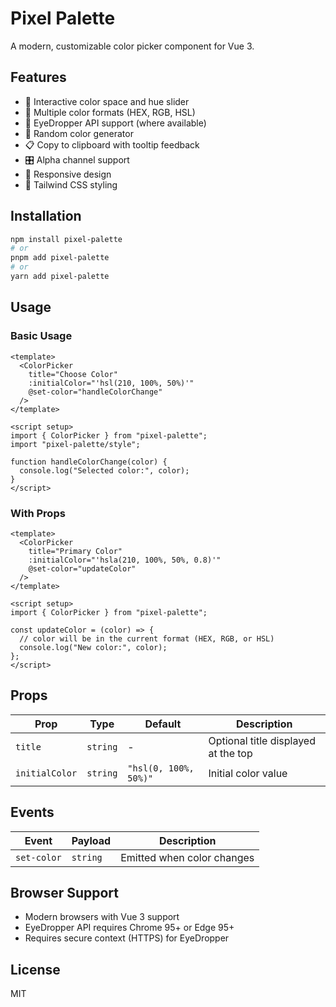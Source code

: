 # Pixel Palette

A modern, customizable color picker component for Vue 3.

## Features

- 🎨 Interactive color space and hue slider
- 🔢 Multiple color formats (HEX, RGB, HSL)
- 🎯 EyeDropper API support (where available)
- 🎲 Random color generator
- 📋 Copy to clipboard with tooltip feedback
- 🎛️ Alpha channel support
- 📱 Responsive design
- 🎨 Tailwind CSS styling

## Installation

```bash
npm install pixel-palette
# or
pnpm add pixel-palette
# or
yarn add pixel-palette
```

## Usage

### Basic Usage

```vue
<template>
  <ColorPicker
    title="Choose Color"
    :initialColor="'hsl(210, 100%, 50%)'"
    @set-color="handleColorChange"
  />
</template>

<script setup>
import { ColorPicker } from "pixel-palette";
import "pixel-palette/style";

function handleColorChange(color) {
  console.log("Selected color:", color);
}
</script>
```

### With Props

```vue
<template>
  <ColorPicker
    title="Primary Color"
    :initialColor="'hsla(210, 100%, 50%, 0.8)'"
    @set-color="updateColor"
  />
</template>

<script setup>
import { ColorPicker } from "pixel-palette";

const updateColor = (color) => {
  // color will be in the current format (HEX, RGB, or HSL)
  console.log("New color:", color);
};
</script>
```

## Props

| Prop           | Type     | Default               | Description                         |
| -------------- | -------- | --------------------- | ----------------------------------- |
| `title`        | `string` | -                     | Optional title displayed at the top |
| `initialColor` | `string` | `"hsl(0, 100%, 50%)"` | Initial color value                 |

## Events

| Event       | Payload  | Description                |
| ----------- | -------- | -------------------------- |
| `set-color` | `string` | Emitted when color changes |

## Browser Support

- Modern browsers with Vue 3 support
- EyeDropper API requires Chrome 95+ or Edge 95+
- Requires secure context (HTTPS) for EyeDropper

## License

MIT
